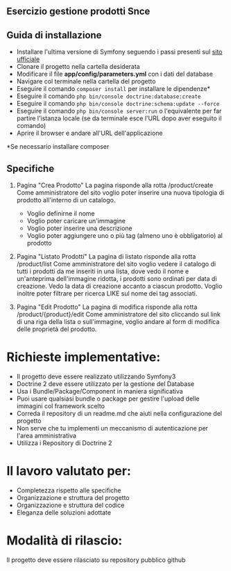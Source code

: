 ## Esercizio gestione prodotti Snce ##

## Guida di installazione ##
- Installare l'ultima versione di Symfony seguendo i passi presenti sul [sito ufficiale](https://symfony.com/download)
- Clonare il progetto nella cartella desiderata
- Modificare il file **app/config/parameters.yml** con i dati del database
- Navigare col terminale nella cartella del progetto
- Eseguire il comando `composer install` per installare le dipendenze* 
- Eseguire il comando `php bin/console doctrine:database:create`
- Eseguire il comando `php bin/console doctrine:schema:update --force`
- Eseguire il comando `php bin/console server:run` o l'equivalente per far partire l'istanza locale (se da terminale esce l'URL dopo aver eseguito il comando)
- Aprire il browser e andare all'URL dell'applicazione

*Se necessario installare composer

## Specifiche ## 

1) Pagina "Crea Prodotto"
La pagina risponde alla rotta /product/create
Come amministratore del sito voglio poter inserire una nuova tipologia di prodotto all'interno di un catalogo.
   - Voglio definirne il nome
   - Voglio poter caricare un'immagine
   - Voglio poter inserire una descrizione
   - Voglio poter aggiungere uno o più tag (almeno uno è obbligatorio) al prodotto

   
2) Pagina "Listato Prodotti"
La pagina di listato risponde alla rotta /product/list
Come amministratore del sito voglio vedere il catalogo di tutti i prodotti da me inseriti in una lista, dove vedo il nome e un'anteprima dell'immagine ridotta, i prodotti sono ordinati per data di creazione. 
Vedo la data di creazione accanto a ciascun prodotto.
Voglio inoltre poter filtrare per ricerca LIKE sul nome dei tag associati.


3) Pagina "Edit Prodotto"
La pagina di modifica risponde alla rotta /product/{product}/edit
Come amministratore del sito cliccando sul link di una riga della lista o sull'immagine, voglio andare al form di modifica delle proprietà del prodotto. 


Richieste implementative:
=========================
- Il progetto deve essere realizzato utilizzando Symfony3
- Doctrine 2 deve essere utilizzato per la gestione del Database 
- Usa i Bundle/Package/Component in maniera significativa
- Puoi usare qualsiasi bundle o package per gestire l'upload delle immagini col framework scelto
- Correda il repository di un readme.md che aiuti nella configurazione del progetto
- Non serve che tu implementi un meccanismo di autenticazione per l'area amministrativa
- Utilizza i Repository di Doctrine 2


Il lavoro valutato per:
=====================
- Completezza rispetto alle specifiche
- Organizzazione e struttura del progetto
- Organizzazione e struttura del codice
- Eleganza delle soluzioni adottate
 
 
Modalità di rilascio:
=====================
Il progetto deve essere rilasciato su repository pubblico github
